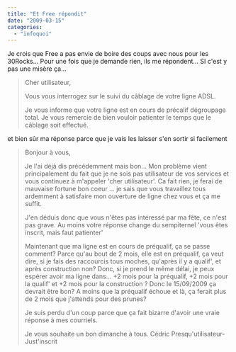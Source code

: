 ```yaml
---
title: "Et Free répondit"
date: "2009-03-15"
categories: 
  - "infoquoi"
---
```


Je crois que Free a pas envie de boire des coups avec nous pour les 30Rocks... Pour une fois que je demande rien, ils me répondent... SI c'est y pas une misère ça...

> Cher utilisateur,
> 
> Vous vous interrogez sur le suivi du câblage de votre ligne ADSL.
> 
> Je vous informe que votre ligne est en cours de précalif dégroupage total. Je vous remercie de bien vouloir patienter le temps que le câblage soit effectué.

et bien sûr ma réponse parce que je vais les laisser s'en sortir si facilement

> Bonjour à vous,
> 
> Je l'ai déjà dis précédemment mais bon... Mon problème vient principalement du fait que je ne sois pas utilisateur de vos services et vous continuez à m'appeler 'cher utilisateur'. Ca fait rien, je ferai de mauvaise fortune bon coeur ... je sais que vous travaillez tous ardemment à satisfaire mon ouverture de ligne chez vous et ça me suffit.
> 
> J'en déduis donc que vous n'êtes pas intéressé par ma fête, ce n'est pas grave. Au moins votre réponse change du sempiternel 'vous êtes inscrit, mais faut patienter'
> 
> Maintenant que ma ligne est en cours de préqualif, ça se passe comment? Parce qu'au bout de 2 mois, elle est en préqualif, ça veut dire, si je fais des raccourcis tous moches, qu'après il y a qualif', et après construction non? Donc, si je prend le même délai, je peux espérer avoir ma ligne dans... +2 mois pour la préqualif, +2 mois pour la qualif' et +2 mois pour la construction ? Donc le 15/09/2009 ça devrait être bon? A moins que la préqualif échoue et là, ça ferait plus de 2 mois que j'attends pour des prunes?
> 
> Je suis perdu d'un coup parce que ça fait bizarre d'avoir une vraie réponse à mes courriels.
> 
> Je vous souhaite un bon dimanche à tous. Cédric Presqu'utilisateur-Just'inscrit
